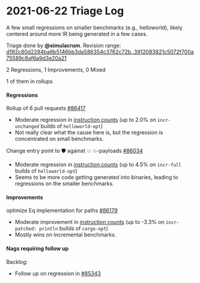 # 2021-06-22 Triage Log

A few small regressions on smaller benchmarks (e.g., helloworld), likely
centered around more IR being generated in a few cases.

Triage done by **@simulacrum**.
Revision range: [d192c80d2284ba6b5146bb3da586354c3762c72b..3912083821c5072f700a75589c8af6a9d3e20a21](https://perf.rust-lang.org/?start=d192c80d2284ba6b5146bb3da586354c3762c72b&end=3912083821c5072f700a75589c8af6a9d3e20a21&absolute=false&stat=instructions%3Au)

2 Regressions, 1 Improvements, 0 Mixed

1 of them in rollups

#### Regressions

Rollup of 6 pull requests [#86417](https://github.com/rust-lang/rust/issues/86417)
- Moderate regression in [instruction counts](https://perf.rust-lang.org/compare.html?start=149f4836dd6d9e789a26dca16dc034588866894e&end=a6bc43ea846ee568ef4e890d4ac2a4cc03475bfc&stat=instructions:u) (up to 2.0% on `incr-unchanged` builds of `helloworld-opt`)
- Not really clear what the cause here is, but the regression is concentrated on
  small benchmarks.

Change entry point to 🛡️ against 💥 💥-payloads [#86034](https://github.com/rust-lang/rust/issues/86034)
- Moderate regression in [instruction counts](https://perf.rust-lang.org/compare.html?start=29cd70d40722930e66a8b726fe58a7bd1d64a22b&end=6b354a13820a444f834a33365ae4a8d97d7d27ce&stat=instructions:u) (up to 4.5% on `incr-full` builds of `helloworld-opt`)
- Seems to be more code getting generated into binaries, leading to
  regressions on the smaller benchmarks.

#### Improvements

optimize Eq implementation for paths [#86179](https://github.com/rust-lang/rust/issues/86179)
- Moderate improvement in [instruction counts](https://perf.rust-lang.org/compare.html?start=8daad743c4bb941536860b4df20111cb71b8c777&end=9fef8d91b4a6c5bfe07c025c434f2d623ad83337&stat=instructions:u) (up to -3.3% on `incr-patched: println` builds of `cargo-opt`)
- Mostly wins on incremental benchmarks.

#### Nags requiring follow up

Backlog:

* Follow up on regression in [#85343](https://github.com/rust-lang/rust/pull/85343#issuecomment-856819536)
